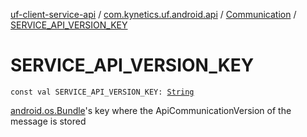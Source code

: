 [uf-client-service-api](../../index.md) / [com.kynetics.uf.android.api](../index.md) / [Communication](index.md) / [SERVICE_API_VERSION_KEY](./-s-e-r-v-i-c-e_-a-p-i_-v-e-r-s-i-o-n_-k-e-y.md)

# SERVICE_API_VERSION_KEY

`const val SERVICE_API_VERSION_KEY: `[`String`](https://kotlinlang.org/api/latest/jvm/stdlib/kotlin/-string/index.html)

[android.os.Bundle](https://developer.android.com/reference/android/os/Bundle.html)'s key where the ApiCommunicationVersion of the message is stored

